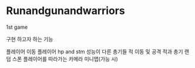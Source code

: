 # Runandgunandwarriors
1st game

구현 하고자 하는 기능

플레이어 이동
플레이어 hp and stm
성능이 다른 총기들
적 이동 및 공격
적과 총기 랜덤 스폰
플레이어를 따라가는 카메라
미니맵(가능 시)

